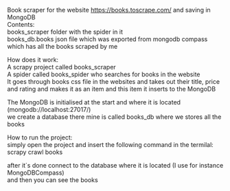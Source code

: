 Book scraper for the website https://books.toscrape.com/ and saving in MongoDB<br />
Contents:<br />
books_scraper folder with the spider in it<br />
books_db.books json file which was exported from mongodb compass which has all the books scraped by me<br />

How does it work:<br />
A scrapy project called books_scraper<br />
A spider called books_spider who searches for books in the website<br />
It goes through books css file in the websites and takes out their title, price and rating 
and makes it as an item and this item it inserts to the MongoDB<br />

The MongoDB is initialised at the start and where it is located (mongodb://localhost:27017/)<br />
we create a database there mine is called books_db where we stores all the books<br />


How to run the project:<br />
simply open the project and insert the following command in the termilal:<br />
scrapy crawl books<br />

after it´s done connect to the database where it is located (I use for instance MongoDBCompass)<br />
and then you can see the books <br />
